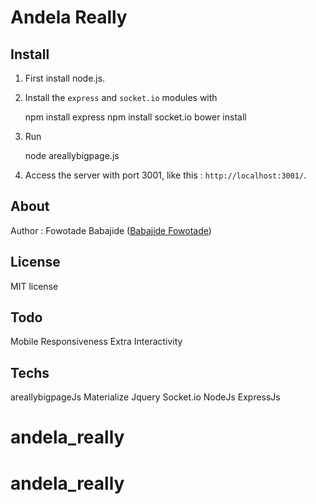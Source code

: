 Andela Really
=============


Install
----

1) First install node.js.

2) Install the `express` and `socket.io` modules with 

    npm install express
    npm install socket.io
    bower install

3) Run 

    node areallybigpage.js

4) Access the server with port 3001, like this : `http://localhost:3001/`.


About
----

Author : Fowotade Babajide ([Babajide Fowotade](http://ng.linkedin.com/in/babajidefowotade))

License
----
MIT license

Todo
-----
Mobile Responsiveness
Extra Interactivity

Techs
----
areallybigpageJs
Materialize
Jquery
Socket.io
NodeJs
ExpressJs
# andela_really
# andela_really
